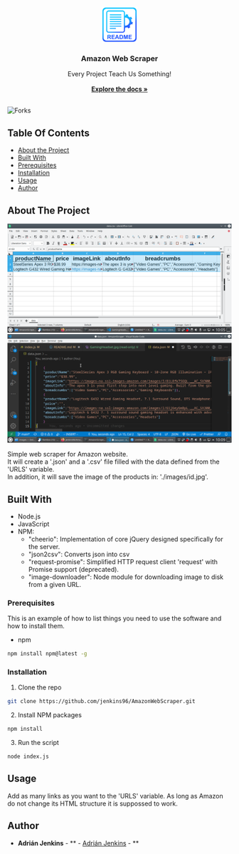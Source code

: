 <br/>
<p align="center">
  <a href="https://github.com/jenkins96/AmazonWebScraper">
    <img src="images/logo.png" alt="Logo" width="80" height="80">
  </a>

  <h3 align="center">Amazon Web Scraper</h3>

  <p align="center">
    Every Project Teach Us Something!
    <br/>
    <br/>
    <a href="https://github.com/jenkins96/AmazonWebScraper"><strong>Explore the docs »</strong></a>
    <br/>
    <br/>
  </p>
</p>

![Forks](https://img.shields.io/github/forks/jenkins96/AmazonWebScraper?style=social) 

## Table Of Contents

* [About the Project](#about-the-project)
* [Built With](#built-with)
* [Prerequisites](#prerequisites)
* [Installation](#installation)
* [Usage](#usage)
* [Author](#author)


## About The Project

![Screen Shot](./images/csvSS.png)
![Screen Shot](./images/JSONSS.png)

Simple web scraper for Amazon website.  
It will create a '.json' and a '.csv' file filled with the data defined from the 'URLS' variable.  
In addition, it will save the image of the products in: './images/id.jpg'.
## Built With

* Node.js
* JavaScript
* NPM:
  * "cheerio": Implementation of core jQuery designed specifically for the server.
  * "json2csv": Converts json into csv
  * "request-promise": Simplified HTTP request client 'request' with Promise support (deprecated).
  * "image-downloader": Node module for downloading image to disk from a given URL.


### Prerequisites

This is an example of how to list things you need to use the software and how to install them.

* npm

```sh
npm install npm@latest -g
```

### Installation

1. Clone the repo

```sh
git clone https://github.com/jenkins96/AmazonWebScraper.git
```

2. Install NPM packages

```sh
npm install
```

3. Run the script

```sh
node index.js
```

## Usage

Add as many links as you want to the 'URLS' variable. As long as Amazon do not change its HTML structure it is suppossed to work.


## Author

* **Adrián Jenkins** - ** - [Adrián Jenkins](https://github.com/jenkins96) - **

